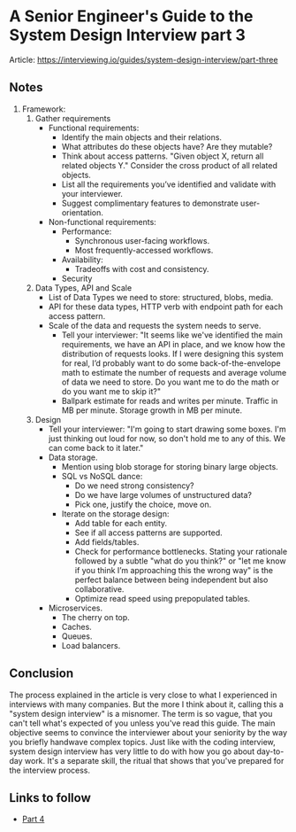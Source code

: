 # A Senior Engineer's Guide to the System Design Interview part 3

Article: <https://interviewing.io/guides/system-design-interview/part-three>

## Notes

1. Framework:
    1. Gather requirements
        - Functional requirements:
          - Identify the main objects and their relations.
          - What attributes do these objects have? Are they mutable?
          - Think about access patterns. "Given object X, return all related objects Y."
            Consider the cross product of all related objects.
          - List all the requirements you’ve identified and validate with your interviewer.
          - Suggest complimentary features to demonstrate user-orientation.
        - Non-functional requirements:
          - Performance:
            - Synchronous user-facing workflows.
            - Most frequently-accessed workflows.
          - Availability:
            - Tradeoffs with cost and consistency.
          - Security
    2. Data Types, API and Scale
        - List of Data Types we need to store: structured, blobs, media.
        - API for these data types, HTTP verb with endpoint path for each access pattern.
        - Scale of the data and requests the system needs to serve.
            - Tell your interviewer: "It seems like we've identified the main requirements,
              we have an API in place, and we know how the distribution of requests looks.
              If I were designing this system for real, I’d probably want to do some
              back-of-the-envelope math to estimate the number of requests
              and average volume of data we need to store.
              Do you want me to do the math or do you want me to skip it?"
            - Ballpark estimate for reads and writes per minute.
              Traffic in MB per minute.
              Storage growth in MB per minute.
    3. Design
        - Tell your interviewer: "I'm going to start drawing some boxes.
          I'm just thinking out loud for now, so don't hold me to any of this.
          We can come back to it later."
        - Data storage.
            - Mention using blob storage for storing binary large objects.
            - SQL vs NoSQL dance:
                - Do we need strong consistency?
                - Do we have large volumes of unstructured data?
                - Pick one, justify the choice, move on.
            - Iterate on the storage design:
                - Add table for each entity.
                - See if all access patterns are supported.
                - Add fields/tables.
                - Check for performance bottlenecks.
                  Stating your rationale followed by a subtle "what do you think?" or
                  "let me know if you think I’m approaching this the wrong way"
                  is the perfect balance between being independent but also collaborative.
                - Optimize read speed using prepopulated tables.
        - Microservices.
            - The cherry on top.
            - Caches.
            - Queues.
            - Load balancers.

## Conclusion

The process explained in the article is very close to what I experienced in interviews with many companies.
But the more I think about it, calling this a "system design interview" is a misnomer.
The term is so vague, that you can't tell what's expected of you unless you've read this guide.
The main objective seems to convince the interviewer about your seniority by the way you briefly handwave complex topics.
Just like with the coding interview, system design interview has very little to do with how you go about day-to-day work.
It's a separate skill, the ritual that shows that you've prepared for the interview process.

## Links to follow

- [Part 4](https://interviewing.io/guides/system-design-interview/part-four)
